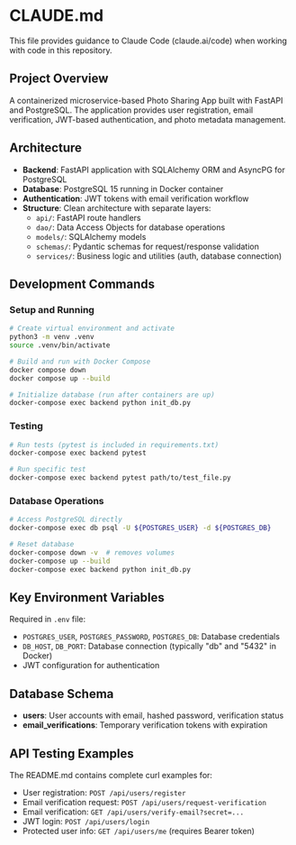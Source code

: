 # CLAUDE.md

This file provides guidance to Claude Code (claude.ai/code) when working with code in this repository.

## Project Overview

A containerized microservice-based Photo Sharing App built with FastAPI and PostgreSQL. The application provides user registration, email verification, JWT-based authentication, and photo metadata management.

## Architecture

- **Backend**: FastAPI application with SQLAlchemy ORM and AsyncPG for PostgreSQL
- **Database**: PostgreSQL 15 running in Docker container
- **Authentication**: JWT tokens with email verification workflow
- **Structure**: Clean architecture with separate layers:
  - `api/`: FastAPI route handlers
  - `dao/`: Data Access Objects for database operations
  - `models/`: SQLAlchemy models
  - `schemas/`: Pydantic schemas for request/response validation
  - `services/`: Business logic and utilities (auth, database connection)

## Development Commands

### Setup and Running
```bash
# Create virtual environment and activate
python3 -m venv .venv
source .venv/bin/activate

# Build and run with Docker Compose
docker compose down
docker compose up --build

# Initialize database (run after containers are up)
docker-compose exec backend python init_db.py
```

### Testing
```bash
# Run tests (pytest is included in requirements.txt)
docker-compose exec backend pytest

# Run specific test
docker-compose exec backend pytest path/to/test_file.py
```

### Database Operations
```bash
# Access PostgreSQL directly
docker-compose exec db psql -U ${POSTGRES_USER} -d ${POSTGRES_DB}

# Reset database
docker-compose down -v  # removes volumes
docker-compose up --build
docker-compose exec backend python init_db.py
```

## Key Environment Variables

Required in `.env` file:
- `POSTGRES_USER`, `POSTGRES_PASSWORD`, `POSTGRES_DB`: Database credentials
- `DB_HOST`, `DB_PORT`: Database connection (typically "db" and "5432" in Docker)
- JWT configuration for authentication

## Database Schema

- **users**: User accounts with email, hashed password, verification status
- **email_verifications**: Temporary verification tokens with expiration

## API Testing Examples

The README.md contains complete curl examples for:
- User registration: `POST /api/users/register`
- Email verification request: `POST /api/users/request-verification`
- Email verification: `GET /api/users/verify-email?secret=...`
- JWT login: `POST /api/users/login`
- Protected user info: `GET /api/users/me` (requires Bearer token)